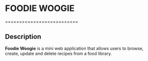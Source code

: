 # FOODIE WOOGIE
==========================

## Description
**Foodie Woogie** is a mini web application that allows users to browse, create, update and delete recipes from a food library.